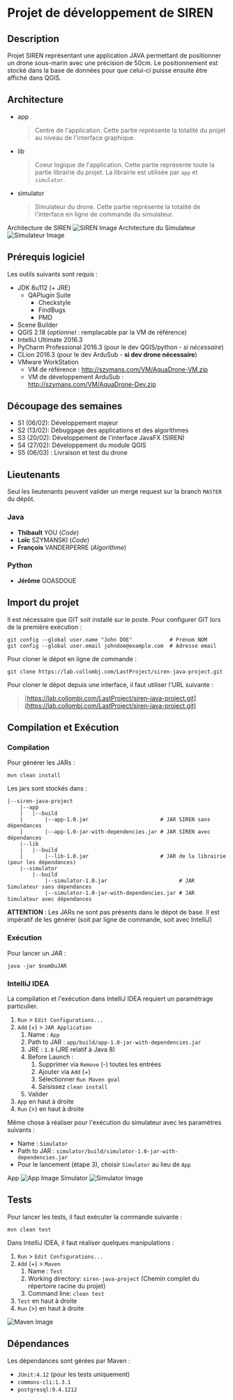 # Projet de développement de SIREN

## Description
Projet SIREN représentant une application JAVA permettant de positionner un drone sous-marin avec une précision de 50cm.
Le positionnement est stocké dans la base de données pour que celui-ci puisse ensuite être affiché dans QGIS.

## Architecture
- app
    > Centre de l'application. Cette partie représente la totalité du projet au niveau de l'interface graphique.
- lib
    > Coeur logique de l'application. Cette partie représente toute la partie librairie du projet. La librairie est utilisée par ```app``` et ```simulator```.
- simulator
    > Simulateur du drone. Cette partie représente la totalité de l'interface en ligne de commande du simulateur.

Architecture de SIREN
![SIREN Image](resources/DiagrammeArchiFonctionnelleDrone.png "SIREN")
Architecture du Simulateur
![Simulateur Image](resources/DiagrammeArchiFonctionnelleSimulation.png "Simulateur")   


## Prérequis logiciel
Les outils suivants sont requis :
- JDK 8u112 (+ JRE)
    - QAPlugin Suite
        - Checkstyle
        - FindBugs
        - PMD
- Scene Builder
- QGIS 2.18 (*optionnel* : remplacable par la VM de référence)
- IntelliJ Ultimate 2016.3
- PyCharm Professional 2016.3 (pour le dev QGIS/python - *si nécessaire*)
- CLion 2016.3 (pour le dev ArduSub - **si dev drone nécessaire**)
- VMware WorkStation
    - VM de référence : http://szymans.com/VM/AquaDrone-VM.zip
    - VM de développement ArduSub : http://szymans.com/VM/AquaDrone-Dev.zip

## Découpage des semaines
- S1 (06/02): Développement majeur
- S2 (13/02): Débuggage des applications et des algorithmes
- S3 (20/02): Développement de l'interface JavaFX (SIREN)
- S4 (27/02): Développement du module QGIS
- S5 (06/03) : Livraison et test du drone

## Lieutenants
Seul les lieutenants peuvent valider un merge request sur la branch ```MASTER``` du dépôt.
### Java
- **Thibault** YOU (*Code*)
- **Loïc** SZYMANSKI (*Code*)
- **François** VANDERPERRE (*Algorithme*)

### Python
- **Jérôme** GOASDOUE 

## Import du projet
Il est nécessaire que GIT soit installé sur le poste.
Pour configurer GIT lors de la première exécution :
```
git config --global user.name "John DOE"            # Prénom NOM
git config --global user.email johndoe@example.com  # Adresse email
```

Pour cloner le dépot en ligne de commande :
```
git clone https://lab.collombj.com/LastProject/siren-java-project.git
```

Pour cloner le dépot depuis une interface, il faut utiliser l'URL suivante :
> [https://lab.collombj.com/LastProject/siren-java-project.git](https://lab.collombj.com/LastProject/siren-java-project.git)

## Compilation et Exécution
### Compilation
Pour générer les JARs :
```
mvn clean install
```

Les jars sont stockés dans :
```
|--siren-java-project
    |--app
    |   |--build
    |       |--app-1.0.jar                       # JAR SIREN sans dépendances
    |       |--app-1.0-jar-with-dependencies.jar # JAR SIREN avec dépendances
    |--lib
    |   |--build
    |       |--lib-1.0.jar                       # JAR de la librairie (pour les dépendances)
    |--simulator
        |--build
            |--simulator-1.0.jar                       # JAR Simulateur sans dépendances
            |--simulator-1.0-jar-with-dependencies.jar # JAR Simulateur avec dépendances
```
**ATTENTION** : Les JARs ne sont pas présents dans le dépot de base. Il est impératif de les générer (soit par ligne de commande, soit avec IntelliJ) 
### Exécution
Pour lancer un JAR :
```
java -jar $nomDuJAR
```

### IntelliJ IDEA
La compilation et l'exécution dans IntelliJ IDEA requiert un paramétrage particulier.
1. ```Run``` > ```Edit Configurations...```
2. ```Add``` (+) > ```JAR Application```
    1. Name : ```App```
    2. Path to JAR : ```app/build/app-1.0-jar-with-dependencies.jar```
    3. JRE : ```1.8``` (JRE relatif à Java 8)
    4. Before Launch :
        1. Supprimer via ```Remove``` (-) toutes les entrées
        2. Ajouter via ```Add``` (+)
        3. Sélectionner ```Run Maven goal```
        4. Saisissez ```clean install```
    5. Valider
3.  ```App``` en haut à droite
4. ```Run``` (>) en haut à droite


Même chose à réaliser pour l'exécution du simulateur avec les paramètres suivants :
- Name : ```Simulator```
- Path to JAR : ```simulator/build/simulator-1.0-jar-with-dependencies.jar```
- Pour le lancement (étape 3), choisir ```Simulator``` au lieu de ```App```


App
![App Image](resources/idea-app-jar.png "App dans IntelliJ IDEA")
Simulator
![Simulator Image](resources/idea-simulator-jar.png "Simulator dans IntelliJ IDEA")

## Tests
Pour lancer les tests, il faut exécuter la commande suivante :
```
mvn clean test
```

Dans IntelliJ IDEA, il faut réaliser quelques manipulations :
1. ```Run``` > ```Edit Configurations...```
2. ```Add``` (+) > ```Maven```
    1. Name : ```Test```
    2. Working directory: ```siren-java-project``` (Chemin complet du répertoire racine du projet)
    3. Command line: ```clean test```
3.  ```Test``` en haut à droite
4. ```Run``` (>) en haut à droite

![Maven Image](resources/idea-test-maven.png "Maven Test dans IntelliJ IDEA")


## Dépendances
Les dépendances sont gérées par Maven :
- ```JUnit:4.12``` (pour les tests uniquement)
- ```commons-cli:1.3.1```
- ```postgresql:9.4.1212```